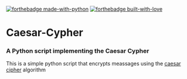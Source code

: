 [![forthebadge made-with-python](http://ForTheBadge.com/images/badges/made-with-python.svg)]()
[![forthebadge built-with-love](https://forthebadge.com/images/badges/built-with-love.svg)]()

# Caesar-Cypher

### A Python script implementing the Caesar Cypher


This is a simple python script that encrypts meassages using the [caesar cipher](http://www.practicalcryptography.com/ciphers/caesar-cipher/) algorithm